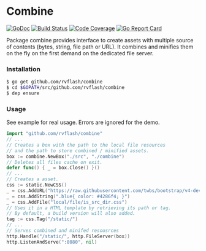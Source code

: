 # Combine

[![GoDoc](https://godoc.org/github.com/rvflash/combine?status.svg)](https://godoc.org/github.com/rvflash/combine)
[![Build Status](https://img.shields.io/travis/rvflash/combine.svg)](https://travis-ci.org/rvflash/combine)
[![Code Coverage](https://img.shields.io/codecov/c/github/rvflash/combine.svg)](http://codecov.io/github/rvflash/combine?branch=master)
[![Go Report Card](https://goreportcard.com/badge/github.com/rvflash/combine)](https://goreportcard.com/report/github.com/rvflash/combine)


Package combine provides interface to create assets with multiple source of contents (bytes, string, file path or URL).
It combines and minifies them on the fly on the first demand on the dedicated file server.


### Installation

```bash
$ go get github.com/rvflash/combine
$ cd $GOPATH/src/github.com/rvflash/combine
$ dep ensure
```

### Usage

See example for real usage. Errors are ignored for the demo.

```go
import "github.com/rvflash/combine"
// ...
// Creates a box with the path to the local file resources
// and the path to store combined / minified assets.
box := combine.NewBox("./src", "./combine")
// Deletes all files cache on exit. 
defer func() { _ = box.Close() }()
// ...
// Creates a asset.
css := static.NewCSS()
_ = css.AddURL("https://raw.githubusercontent.com/twbs/bootstrap/v4-dev/dist/css/bootstrap-reboot.css")
_ = css.AddString(".blue{ color: #4286f4; }")
_ = css.AddFile("local/file/is_src_dir.css")
// Uses it in a HTML template by retrieving its path or tag.
// By default, a build version will also added.
tag := css.Tag("/static/")
// ...
// Serves combined and minifed resousrces
http.Handle("/static/", http.FileServer(box))
http.ListenAndServe(":8080", nil)
```